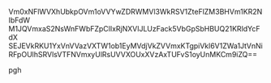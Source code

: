 Vm0xNFlWVXhUbkpOVm1oVVYwZDRWMVl3WkRSV1ZteFlZM3BHVm1KR2NIbFdW
M1JQVmxaS2NsWnFWbFZpClIxRjNXVlJLUzFack5VbGpSbHBUQ21KRldYcFdX
SEJEVkRKU1YxVnVVazVXTW1ob1EyMVdjVkZVVmxKTgpiVkl6V1ZWa1JtVnNi
RFpOUlhSRVlsVTFNVmxyUlRsUVVXOUxXVzAxTUFvS1oyUnMKCm9iZQ==

pgh